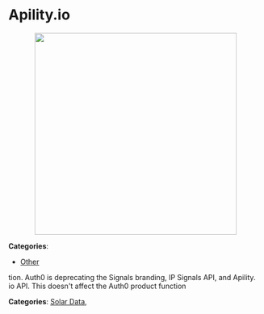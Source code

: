 # Apility.io
<p align="center">
    <img width="400" src="https://raw.githubusercontent.com/apis-list/apis-list/apis/apility-io/logo_256x256.png" />
</p>





**Categories**:
- [Other](https://github.com/apis-list/apis-list#other)




tion. Auth0 is deprecating the Signals branding, IP Signals API, and Apility. io API.  This doesn't affect the Auth0 product function

**Categories**:  [Solar Data](https://github/apis-list/apis-list#solar-data),


